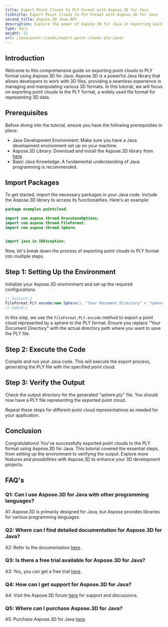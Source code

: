 ```yaml
---
title: Export Point Clouds to PLY Format with Aspose.3D for Java
linktitle: Export Point Clouds to PLY Format with Aspose.3D for Java
second_title: Aspose.3D Java API
description: Explore the power of Aspose.3D for Java in exporting point clouds to PLY format. Follow our step-by-step guide for seamless 3D development.
type: docs
weight: 13
url: /java/point-clouds/export-point-clouds-ply-java/
---
```

## Introduction

Welcome to this comprehensive guide on exporting point clouds to PLY format using Aspose.3D for Java. Aspose.3D is a powerful Java library that allows developers to work with 3D files, providing a seamless experience in managing and manipulating various 3D formats. In this tutorial, we will focus on exporting point clouds to the PLY format, a widely used file format for representing 3D data.

## Prerequisites

Before diving into the tutorial, ensure you have the following prerequisites in place:

- Java Development Environment: Make sure you have a Java development environment set up on your machine.
- Aspose.3D Library: Download and install the Aspose.3D library from [here](https://releases.aspose.com/3d/java/).
- Basic Java Knowledge: A fundamental understanding of Java programming is recommended.

## Import Packages

To get started, import the necessary packages in your Java code. Include the Aspose.3D library to access its functionalities. Here's an example:

```java
package examples.pointcloud;

import com.aspose.threed.DracoSaveOptions;
import com.aspose.threed.FileFormat;
import com.aspose.threed.Sphere;


import java.io.IOException;
```

Now, let's break down the process of exporting point clouds to PLY format into multiple steps.

## Step 1: Setting Up the Environment

Initialize your Aspose.3D environment and set up the required configurations.

```java
// ExStart:1
FileFormat.PLY.encode(new Sphere(), "Your Document Directory" + "sphere.ply");
// ExEnd:1
```

In this step, we use the `FileFormat.PLY.encode` method to export a point cloud represented by a sphere to the PLY format. Ensure you replace "Your Document Directory" with the actual directory path where you want to save the PLY file.

## Step 2: Execute the Code

Compile and run your Java code. This will execute the export process, generating the PLY file with the specified point cloud.

## Step 3: Verify the Output

Check the output directory for the generated "sphere.ply" file. You should now have a PLY file representing the exported point cloud.

Repeat these steps for different point cloud representations as needed for your application.

## Conclusion

Congratulations! You've successfully exported point clouds to the PLY format using Aspose.3D for Java. This tutorial covered the essential steps, from setting up the environment to verifying the output. Explore more features and possibilities with Aspose.3D to enhance your 3D development projects.

## FAQ's

### Q1: Can I use Aspose.3D for Java with other programming languages?

A1: Aspose.3D is primarily designed for Java, but Aspose provides libraries for various programming languages.

### Q2: Where can I find detailed documentation for Aspose.3D for Java?

A2: Refer to the documentation [here](https://reference.aspose.com/3d/java/).

### Q3: Is there a free trial available for Aspose.3D for Java?

A3: Yes, you can get a free trial [here](https://releases.aspose.com/).

### Q4: How can I get support for Aspose.3D for Java?

A4: Visit the Aspose.3D forum [here](https://forum.aspose.com/c/3d/18) for support and discussions.

### Q5: Where can I purchase Aspose.3D for Java?

A5: Purchase Aspose.3D for Java [here](https://purchase.aspose.com/buy).
